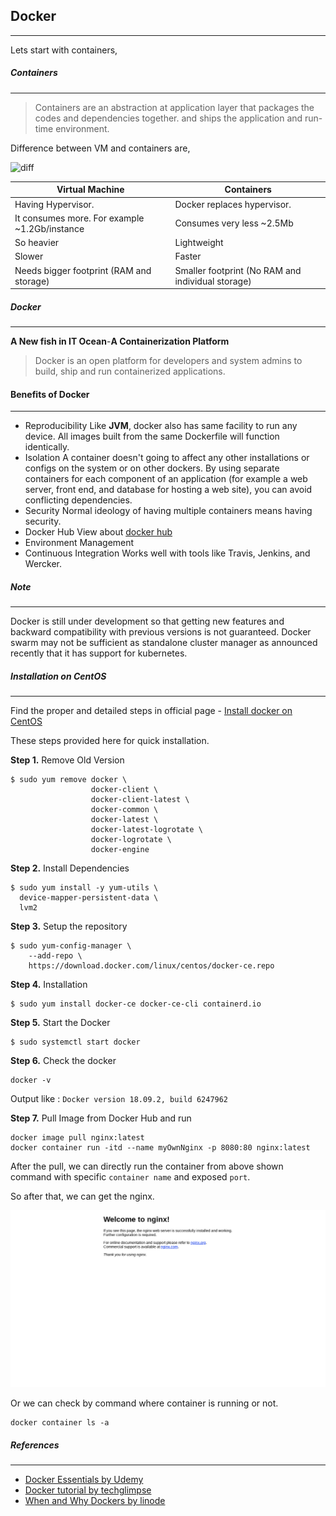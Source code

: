 ## Docker
---

Lets start with containers,

##### Containers
---

> Containers are an abstraction at application layer that packages the codes and dependencies together.
and ships the application and run-time environment.

Difference between VM and containers are,

![diff](https://techglimpse.com/wp-content/uploads/2016/03/Container-vs-VMs.jpg)

|Virtual Machine|Containers|
|---------------|----------|
|Having Hypervisor.| Docker replaces hypervisor.|
|It consumes more. For example ~1.2Gb/instance|Consumes very less ~2.5Mb|
|So heavier|Lightweight|
|Slower|Faster|
|Needs bigger footprint (RAM and storage)|Smaller footprint (No RAM and individual storage)|


##### Docker
---

**A New fish in IT Ocean**-**A Containerization Platform**

> Docker is an open platform for developers and system admins to build, ship and run
containerized applications.

#### Benefits of Docker
---

- Reproducibility
    Like **JVM**, docker also has same facility to run any device. 
    All images built from the same Dockerfile will function identically.
- Isolation
    A container doesn't going to affect any other installations or configs on the system or on other dockers.
    By using separate containers for each component of an application (for example a web server, front end, and database for hosting a web site), you can avoid conflicting dependencies.
- Security
    Normal ideology of having multiple containers means having security. 
- Docker Hub
    View about [docker hub](https://hub.docker.com)
- Environment Management
- Continuous Integration
    Works well with tools like Travis, Jenkins, and Wercker.
    
    
##### Note
---

Docker is still under development so that getting new features and backward compatibility with previous versions is not guaranteed.
Docker swarm may not be sufficient as standalone cluster manager as announced recently that it has support for kubernetes. 


##### Installation on CentOS
---

Find the proper and detailed steps in official page - [Install docker on CentOS](https://docs.docker.com/install/linux/docker-ce/centos/)

These steps provided here for quick installation.

**Step 1.** Remove Old Version

```commandline
$ sudo yum remove docker \
                  docker-client \
                  docker-client-latest \
                  docker-common \
                  docker-latest \
                  docker-latest-logrotate \
                  docker-logrotate \
                  docker-engine
```

**Step 2.** Install Dependencies

```commandline
$ sudo yum install -y yum-utils \
  device-mapper-persistent-data \
  lvm2
```

**Step 3.** Setup the repository

```commandline
$ sudo yum-config-manager \
    --add-repo \
    https://download.docker.com/linux/centos/docker-ce.repo
```

**Step 4.** Installation

```commandline
$ sudo yum install docker-ce docker-ce-cli containerd.io
```

**Step 5.** Start the Docker

```commandline
$ sudo systemctl start docker
```

**Step 6.** Check the docker

```commandline
docker -v
```
Output like : `Docker version 18.09.2, build 6247962` 


**Step 7.** Pull Image from Docker Hub and run
```commandline
docker image pull nginx:latest
docker container run -itd --name myOwnNginx -p 8080:80 nginx:latest
```

After the pull, we can directly run the container from above shown command with specific `container name` and exposed `port`.

So after that, we can get the nginx.

![img](/assets/img/nginx.png)

Or we can check by command where container is running or not.

```commandline
docker container ls -a
``` 

##### References
---

- [Docker Essentials by Udemy](https://www.udemy.com/docker-essentials)
- [Docker tutorial by techglimpse](https://techglimpse.com/docker-installation-tutorial-centos/)
- [When and Why Dockers by linode](https://www.linode.com/docs/applications/containers/when-and-why-to-use-docker/)